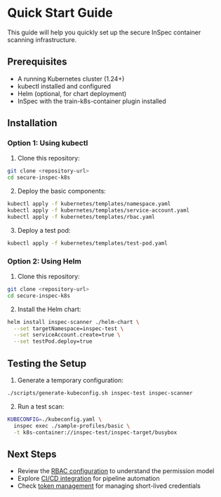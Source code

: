 # Quick Start Guide

This guide will help you quickly set up the secure InSpec container scanning infrastructure.

## Prerequisites

- A running Kubernetes cluster (1.24+)
- kubectl installed and configured
- Helm (optional, for chart deployment)
- InSpec with the train-k8s-container plugin installed

## Installation

### Option 1: Using kubectl

1. Clone this repository:

```bash
git clone <repository-url>
cd secure-inspec-k8s
```

2. Deploy the basic components:

```bash
kubectl apply -f kubernetes/templates/namespace.yaml
kubectl apply -f kubernetes/templates/service-account.yaml
kubectl apply -f kubernetes/templates/rbac.yaml
```

3. Deploy a test pod:

```bash
kubectl apply -f kubernetes/templates/test-pod.yaml
```

### Option 2: Using Helm

1. Clone this repository:

```bash
git clone <repository-url>
cd secure-inspec-k8s
```

2. Install the Helm chart:

```bash
helm install inspec-scanner ./helm-chart \
  --set targetNamespace=inspec-test \
  --set serviceAccount.create=true \
  --set testPod.deploy=true
```

## Testing the Setup

1. Generate a temporary configuration:

```bash
./scripts/generate-kubeconfig.sh inspec-test inspec-scanner
```

2. Run a test scan:

```bash
KUBECONFIG=./kubeconfig.yaml \
  inspec exec ./sample-profiles/basic \
  -t k8s-container://inspec-test/inspec-target/busybox
```

## Next Steps

- Review the [RBAC configuration](../rbac/README.md) to understand the permission model
- Explore [CI/CD integration](../integration/gitlab.md) for pipeline automation
- Check [token management](../tokens/README.md) for managing short-lived credentials